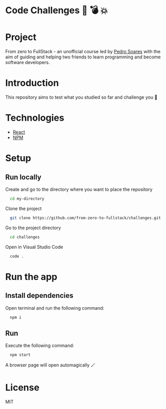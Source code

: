 # Code Challenges 🤯 💣 💥

# Project

From zero to FullStack - an unofficial course led by [Pedro Soares](https://github.com/pncsoares) with the aim of guiding and helping two friends to learn programming and become software developers.

# Introduction

This repository aims to test what you studied so far and challenge you 💪

# Technologies

- [React](https://reactjs.org/docs/getting-started.html)
- [NPM](https://www.npmjs.com)

# Setup

## Run locally

Create and go to the directory where you want to place the repository

```bash
  cd my-directory
```

Clone the project

```bash
  git clone https://github.com/from-zero-to-fullstack/challenges.git
```

Go to the project directory

```bash
  cd challenges
```

Open in Visual Studio Code

```bash
  code .
```

# Run the app

## Install dependencies

Open terminal and run the following command:
```bash
  npm i
```

## Run

Execute the following command:
```bash
  npm start
```

A browser page will open automagically 🪄

# License

MIT